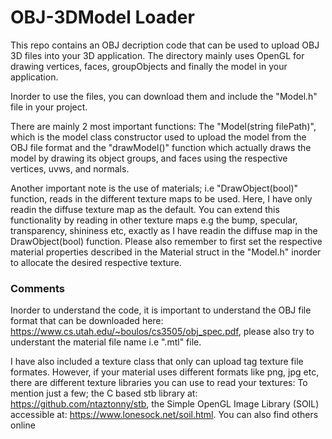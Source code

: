 # OBJ-3DModel Loader

This repo contains an OBJ decription code that can be used to upload OBJ 3D files into your 3D application. The directory mainly uses OpenGL for drawing vertices, faces, groupObjects and finally the model in your application.

Inorder to use the files, you can download them and include the "Model.h" file in your project.

There are mainly 2 most important functions: The "Model(string filePath)", which is the model class constructor used to upload the model from the OBJ file format and the "drawModel()" function which actually draws the model by drawing its object groups, and faces using the respective vertices, uvws, and normals.

Another important note is the use of materials; i.e "DrawObject(bool)" function, reads in the different texture maps to be used. Here, I have only readin the diffuse texture map as the default. You can extend this functionality by reading in other texture maps e.g the bump, specular, transparency, shininess etc, exactly as I have readin the diffuse map in the DrawObject(bool) function. Please also remember to first set the respective material properties described in the Material struct in the "Model.h" inorder to allocate the desired respective texture.

### Comments

Inorder to understand the code, it is important to understand the OBJ file format that can be downloaded here: https://www.cs.utah.edu/~boulos/cs3505/obj_spec.pdf, please also try to understant the material file name i.e ".mtl" file.

I have also included a texture class that only can upload tag texture file formates. However, if your material uses different formats like png, jpg etc, there are different texture libraries you can use to read your textures: To mention just a few; the  C based stb library at: https://github.com/ntaztonny/stb, the Simple OpenGL Image Library (SOIL) accessible at: https://www.lonesock.net/soil.html. You can also find others online

